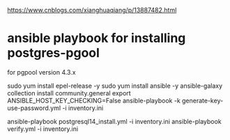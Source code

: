 https://www.cnblogs.com/xianghuaqiang/p/13887482.html
# ansible playbook for installing postgres-pgool
for pgpool version 4.3.x

sudo yum install epel-release -y
sudo yum install ansible -y
ansible-galaxy collection install community.general
export ANSIBLE_HOST_KEY_CHECKING=False
ansible-playbook -k generate-key-use-password.yml  -i inventory.ini


ansible-playbook postgresql14_install.yml -i inventory.ini
ansible-playbook verify.yml -i inventory.ini


